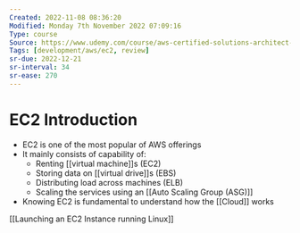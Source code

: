 ```yaml
---
Created: 2022-11-08 08:36:20
Modified: Monday 7th November 2022 07:09:16
Type: course
Source: https://www.udemy.com/course/aws-certified-solutions-architect-associate-saa-c01/?xref=E0Aed11STH4LPUQvCz0GJFABTmM=
Tags: [development/aws/ec2, review]
sr-due: 2022-12-21
sr-interval: 34
sr-ease: 270
---
```


# EC2 Introduction

- EC2 is one of the most popular of AWS offerings
- It mainly consists of capability of:
    - Renting [[virtual machine]]s (EC2)
    - Storing data on [[virtual drive]]s (EBS)
    - Distributing load across machines (ELB)
    - Scaling the services using an [[Auto Scaling Group (ASG)]]
- Knowing EC2 is fundamental to understand how the [[Cloud]] works

[[Launching an EC2 Instance running Linux]]